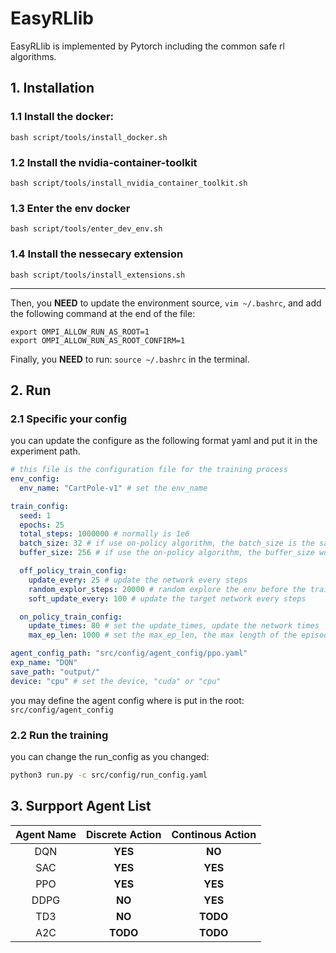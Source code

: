 # EasyRLlib

EasyRLlib is implemented by Pytorch including the common safe rl algorithms.

## 1. Installation

### 1.1 Install the docker:

```
bash script/tools/install_docker.sh
```

### 1.2 Install the nvidia-container-toolkit

```
bash script/tools/install_nvidia_container_toolkit.sh
```

### 1.3 Enter the env docker

```
bash script/tools/enter_dev_env.sh
```

### 1.4 Install the nessecary extension

```
bash script/tools/install_extensions.sh
```

---

Then, you **NEED** to update the environment source, `vim ~/.bashrc`, and add the following command at the end of the file:

```
export OMPI_ALLOW_RUN_AS_ROOT=1
export OMPI_ALLOW_RUN_AS_ROOT_CONFIRM=1
```

Finally, you **NEED** to run: `source ~/.bashrc` in the terminal.

## 2. Run

### 2.1 Specific your config

you can update the configure as the following format yaml and put it in the experiment path.

```yaml
# this file is the configuration file for the training process
env_config:
  env_name: "CartPole-v1" # set the env_name

train_config:
  seed: 1
  epochs: 25
  total_steps: 1000000 # normally is 1e6
  batch_size: 32 # if use on-policy algorithm, the batch_size is the same as the buffer_size
  buffer_size: 256 # if use the on-policy algorithm, the buffer_size would be int(total_steps/epochs/num_envs)

  off_policy_train_config:
    update_every: 25 # update the network every steps
    random_explor_steps: 20000 # random explore the env before the training
    soft_update_every: 100 # update the target network every steps

  on_policy_train_config:
    update_times: 80 # set the update_times, update the network times
    max_ep_len: 1000 # set the max_ep_len, the max length of the episode

agent_config_path: "src/config/agent_config/ppo.yaml"
exp_name: "DQN"
save_path: "output/"
device: "cpu" # set the device, "cuda" or "cpu"
```

you may define the agent config where is put in the root: `src/config/agent_config`

### 2.2 Run the training

you can change the run_config as you changed:

```bash
python3 run.py -c src/config/run_config.yaml
```

## 3. Surpport Agent List

| Agent Name | Discrete Action | Continous Action |
| :--------: | :-------------: | :--------------: |
|    DQN     |     **YES**     |      **NO**      |
|    SAC     |     **YES**     |     **YES**      |
|    PPO     |     **YES**     |     **YES**      |
|    DDPG    |     **NO**      |     **YES**     |
|    TD3     |     **NO**      |     **TODO**     |
|    A2C     |    **TODO**     |     **TODO**     |
